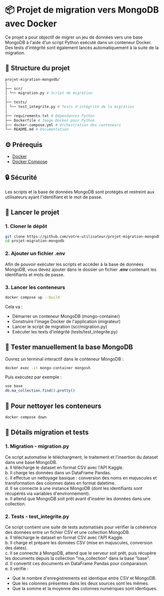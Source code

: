 # 📦 Projet de migration vers MongoDB avec Docker

Ce projet a pour objectif de migrer un jeu de données vers une base MongoDB à l'aide d'un script Python exécuté dans un conteneur Docker. Des tests d'intégrité sont également lancés automatiquement à la suite de la migration.

## 🧱 Structure du projet
```bash
projet-migration-mongodb/
│
├── scr/
│ └── migration.py # Script de migration
│
├── tests/
│ └── test_integrite.py # Tests d'intégrité de la migration
│
├── requirements.txt # Dépendances Python
├── Dockerfile # Image Docker pour Python
├── docker-compose.yml # Orchestration des conteneurs
└── README.md # Documentation
```

## ⚙️ Prérequis

- [Docker](https://docs.docker.com/get-docker/)
- [Docker Compose](https://docs.docker.com/compose/)

## 🔒 Sécurité

Les scripts et la base de données MongoDB sont protégés et restreint aux utilisateurs ayant l'identifiant et le mot de passe.

## 🚀 Lancer le projet

### 1. Cloner le dépôt

```bash
git clone https://github.com/votre-utilisateur/projet-migration-mongodb.git
cd projet-migration-mongodb
```

### 2. Ajouter un fichier .env

Afin de pouvoir exécuter les scripts et accéder à la base de données MongoDB, vous devez ajouter dans le dossier un fichier **.env** contenant les identifiants et mots de passe.

### 3. Lancer les conteneurs

```bash
docker compose up --build
```
Cela va :
 - Démarrer un conteneur MongoDB (mongo-container)
 - Construire l'image Docker de l'application (migrateur)
 - Lancer le script de migration (scr/migration.py)
 - Exécuter les texts d'intégrité (tests/test_integrite.py)

## 🧪 Tester manuellement la base MongoDB

Ouvrez un terminal interactif dans le conteneur MongoDB :
```bash
docker exec -it mongo-container mongosh
```

Puis exécutez par exemple : 
```bash
use base
db.ma_collection.find().pretty()
```

## 🧹 Pour nettoyer les conteneurs
```bash
docker compose down
```

## 🔎 Détails migration et tests

### 1. Migration - **migration.py**
Ce script automatise le téléchargment, le traitement et l'insertion du dataset dans une base MongoDB.\
a. Il télécharge le dataset en format CSV avec l'API Kaggle.\
b. Il charge les données dans un DataFrame Pandas. \
c. Il effectue un nettoyage basique : conversion des noms en majuscules et transformation des colonnes dates en format datetime.\
d. Il se connecte à une instance MongoDB (dont les identifiants sont récupérés via variables d'environnement).\
e. Il attend que MongoDB soit prêt avant d'insérer les données dans une collection.

### 2. Tests - test_integrite.py
Ce script contient une suite de tests automatisés pour vérifier la cohérence des données entre un fichier CSV et une collection MongoDB.\
a. Il télécharge le dataset en format CSV avec l'API Kaggle.\
b. Il charge et prépare les données CSV (mise en majuscules, conversion des dates).\
c. Il se connecte à MongoDB, attend que le serveur soit prêt, puis récupère les documents depuis la collection "ma_collection" dans la base "base".\
d. Il convertit ces documents en DataFrame Pandas pour comparaison.\
e. Il vérifie :
 - Que le nombre d'enregistrements est identique entre CSV et MongoDB.
 - Que les colonnes présentes dans les deux sources sont les mêmes.
 - Que la somme et la moyenne des colonnes numériques sont identiques.


